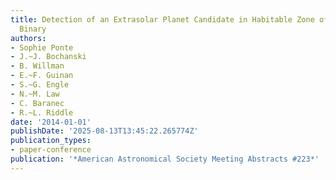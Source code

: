 ```yaml
---
title: Detection of an Extrasolar Planet Candidate in Habitable Zone of a Low-Mass
  Binary
authors:
- Sophie Ponte
- J.~J. Bochanski
- B. Willman
- E.~F. Guinan
- S.~G. Engle
- N.~M. Law
- C. Baranec
- R.~L. Riddle
date: '2014-01-01'
publishDate: '2025-08-13T13:45:22.265774Z'
publication_types:
- paper-conference
publication: '*American Astronomical Society Meeting Abstracts #223*'
---
```


